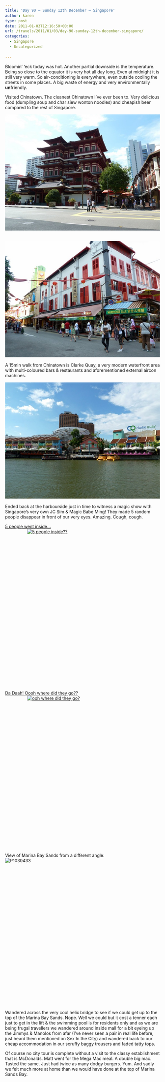 ```yaml
---
title: 'Day 90 – Sunday 12th December – Singapore'
author: karen
type: post
date: 2011-01-03T12:16:50+00:00
url: /travels/2011/01/03/day-90-sunday-12th-december-singapore/
categories:
  - Singapore
  - Uncategorized

---
```

Bloomin’ ‘eck today was hot. Another partial downside is the temperature. Being so close to the equator it is very hot all day long. Even at midnight it is still very warm. So air-conditioning is everywhere, even outside cooling the streets in some places. A big waste of energy and very environmentally **un**friendly.

Visited Chinatown. The cleanest Chinatown I’ve ever been to. Very delicious food (dumpling soup and char siew wonton noodles) and cheapish beer compared to the rest of Singapore.

![Chinatown](/travels-wp-content/uploads/2011/01/P1030407.jpg)&nbsp;

![Chinatown](/travels-wp-content/uploads/2011/01/P1030405.jpg)

A 15min walk from Chinatown is Clarke Quay, a very modern waterfront area with multi-coloured bars & restaurants and aforementioned external aircon machines. 

![P1030413](/travels-wp-content/uploads/2011/01/P1030413.jpg) 

Ended back at the harbourside just in time to witness a magic show with Singapore’s very own JC Sim & Magic Babe Ming! They made 5 random people disappear in front of our very eyes. Amazing. Cough, cough. 

[5 people went inside…<img title="5 people inside??" style="border-top-width: 0px; display: block; border-left-width: 0px; float: none; border-bottom-width: 0px; margin-left: auto; margin-right: auto; border-right-width: 0px" height="480" alt="5 people inside??" src="http://www.mattburns.co.uk/travels/wp-content/uploads/2011/01/P1030422_thumb.jpg" width="360" border="0" />][4]

&nbsp;

[Da Daah! Oooh where did they go??<img title="ooh where did they go?" style="border-top-width: 0px; display: block; border-left-width: 0px; float: none; border-bottom-width: 0px; margin-left: auto; margin-right: auto; border-right-width: 0px" height="480" alt="ooh where did they go?" src="http://www.mattburns.co.uk/travels/wp-content/uploads/2011/01/P1030424_thumb.jpg" width="360" border="0" />][5]&nbsp;

View of Marina Bay Sands from a different angle:<img title="P1030433" style="border-top-width: 0px; display: block; border-left-width: 0px; float: none; border-bottom-width: 0px; margin-left: auto; margin-right: auto; border-right-width: 0px" height="480" alt="P1030433" src="http://www.mattburns.co.uk/travels/wp-content/uploads/2011/01/P1030433_thumb.jpg" width="640" border="0" />

Wandered across the very cool helix bridge to see if we could get up to the top of the Marina Bay Sands. Nope. Well we could but it cost a tenner each just to get in the lift & the swimming pool is for residents only and as we are being frugal travellers we wandered around inside mall for a bit eyeing up the Jimmys & Manolos from afar (I’ve never seen a pair in real life before, just heard them mentioned on Sex In the City) and wandered back to our cheap accommodation in our scruffy baggy trousers and faded tatty tops. 

Of course no city tour is complete without a visit to the classy establishment that is McDonalds. Matt went for the Mega Mac meal. A double big mac. Tasted the same. Just had twice as many dodgy burgers. Yum. And sadly we felt much more at home than we would have done at the top of Marina Sands Bay.

 [1]: http://www.mattburns.co.uk/travels/wp-content/uploads/2011/01/P1030407.jpg
 [2]: http://www.mattburns.co.uk/travels/wp-content/uploads/2011/01/P1030405.jpg
 [3]: http://www.mattburns.co.uk/travels/wp-content/uploads/2011/01/P1030413.jpg
 [4]: http://www.mattburns.co.uk/travels/wp-content/uploads/2011/01/P1030422.jpg
 [5]: http://www.mattburns.co.uk/travels/wp-content/uploads/2011/01/P1030424.jpg